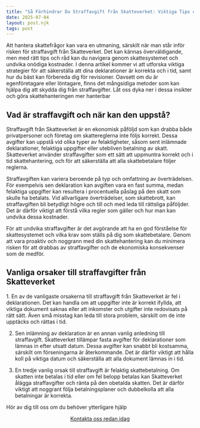```yaml
---
title: "Så Förhindrar Du Straffavgift från Skatteverket: Viktiga Tips och Råd!"
date: 2025-07-04
layout: post.njk
tags: post
---
```


Att hantera skattefrågor kan vara en utmaning, särskilt när man står inför risken för straffavgift från Skatteverket. Det kan kännas överväldigande, men med rätt tips och råd kan du navigera genom skattesystemet och undvika onödiga kostnader. I denna artikel kommer vi att utforska viktiga strategier för att säkerställa att dina deklarationer är korrekta och i tid, samt hur du bäst kan förbereda dig för revisioner. Oavsett om du är egenföretagare eller löntagare, finns det mångsidiga metoder som kan hjälpa dig att skydda dig från straffavgifter. Låt oss dyka ner i dessa insikter och göra skattehanteringen mer hanterbar

<h2>Vad är straffavgift och när kan den uppstå?</h2>

Straffavgift från Skatteverket är en ekonomisk påföljd som kan drabba både privatpersoner och företag om skattereglerna inte följs korrekt. Dessa avgifter kan uppstå vid olika typer av felaktigheter, såsom sent inlämnade deklarationer, felaktiga uppgifter eller utebliven betalning av skatt. Skatteverket använder straffavgifter som ett sätt att uppmuntra korrekt och i tid skattehantering, och för att säkerställa att alla skattebetalare följer reglerna.

Straffavgiften kan variera beroende på typ och omfattning av överträdelsen. För exempelvis sen deklaration kan avgiften vara en fast summa, medan felaktiga uppgifter kan resultera i procentuella påslag på den skatt som skulle ha betalats. Vid allvarligare överträdelser, som skattebrott, kan straffavgiften bli betydligt högre och till och med leda till rättsliga påföljder. Det är därför viktigt att förstå vilka regler som gäller och hur man kan undvika dessa kostnader.

För att undvika straffavgifter är det avgörande att ha en god förståelse för skattesystemet och vilka krav som ställs på dig som skattebetalare. Genom att vara proaktiv och noggrann med din skattehantering kan du minimera risken för att drabbas av straffavgifter och de ekonomiska konsekvenser som de medför.

<H2>Vanliga orsaker till straffavgifter från Skatteverket </h2>
1. En av de vanligaste orsakerna till straffavgift från Skatteverket är fel i deklarationen. Det kan handla om att uppgifter inte är korrekt ifyllda, att viktiga dokument saknas eller att inkomster och utgifter inte redovisats på rätt sätt. Även små misstag kan leda till stora problem, särskilt om de inte upptäcks och rättas i tid.

2. Sen inlämning av deklaration är en annan vanlig anledning till straffavgift. Skatteverket tillämpar fasta avgifter för deklarationer som lämnas in efter utsatt datum. Dessa avgifter kan snabbt bli kostsamma, särskilt om förseningarna är återkommande. Det är därför viktigt att hålla koll på viktiga datum och säkerställa att alla dokument lämnas in i tid.

3. En tredje vanlig orsak till straffavgift är felaktig skattebetalning. Om skatten inte betalas i tid eller om fel belopp betalas kan Skatteverket ålägga straffavgifter och ränta på den obetalda skatten. Det är därför viktigt att noggrant följa betalningsplaner och dubbelkolla att alla betalningar är korrekta.

Hör av dig till oss om du behöver ytterligare hjälp 

<div style="text-align:center;">
        <a href="../kontakt.html" class="cta-button">Kontakta oss redan idag</a>
      </div>